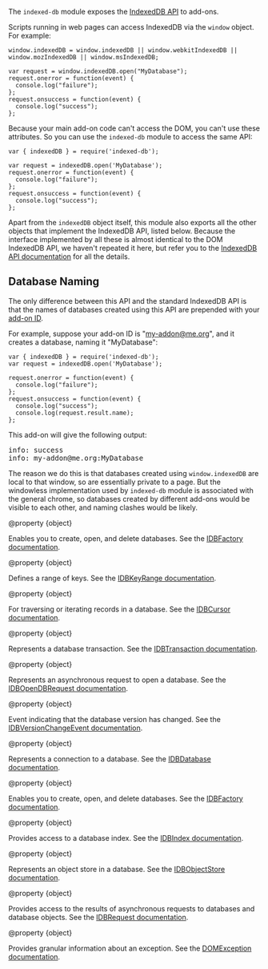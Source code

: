 <!-- This Source Code Form is subject to the terms of the Mozilla Public
   - License, v. 2.0. If a copy of the MPL was not distributed with this
   - file, You can obtain one at http://mozilla.org/MPL/2.0/. -->

The `indexed-db` module exposes the
[IndexedDB API](https://developer.mozilla.org/en-US/docs/IndexedDB)
to add-ons.

Scripts running in web pages can access IndexedDB via the `window` object.
For example:

    window.indexedDB = window.indexedDB || window.webkitIndexedDB || window.mozIndexedDB || window.msIndexedDB;

    var request = window.indexedDB.open("MyDatabase");
    request.onerror = function(event) {
      console.log("failure");
    };
    request.onsuccess = function(event) {
      console.log("success");
    };

Because your main add-on code can't access the DOM, you can't use these
attributes. So you can use the `indexed-db` module to access the
same API:

    var { indexedDB } = require('indexed-db');

    var request = indexedDB.open('MyDatabase');
    request.onerror = function(event) {
      console.log("failure");
    };
    request.onsuccess = function(event) {
      console.log("success");
    };

Apart from the `indexedDB` object itself, this module also exports all
the other objects that implement the IndexedDB API, listed below.
Because the interface implemented by all these is almost identical to the DOM
IndexedDB API, we haven't repeated it here, but refer you to the
[IndexedDB API documentation](https://developer.mozilla.org/en-US/docs/IndexedDB)
for all the details.

## Database Naming ##

The only difference between this API and the standard IndexedDB API is that
the names of databases created using this API are prepended with your
[add-on ID](dev-guide/guides/program-id.html).

For example, suppose your add-on ID is "my-addon@me.org", and it creates
a database, naming it "MyDatabase":

    var { indexedDB } = require('indexed-db');
    var request = indexedDB.open('MyDatabase');

    request.onerror = function(event) {
      console.log("failure");
    };
    request.onsuccess = function(event) {
      console.log("success");
      console.log(request.result.name);
    };

This add-on will give the following output:

<pre>
info: success
info: my-addon@me.org:MyDatabase
</pre>

The reason we do this is that databases created using `window.indexedDB` are
local to that window, so are essentially private to a page.
But the windowless implementation used by `indexed-db` module is associated
with the general chrome, so databases created by different add-ons
would be visible to each other, and naming clashes would be likely.

<api name="indexedDB">
@property {object}

Enables you to create, open, and delete databases.
See the [IDBFactory documentation](https://developer.mozilla.org/en-US/docs/IndexedDB/IDBFactory).
</api>

<api name="IDBKeyRange">
@property {object}

Defines a range of keys.
See the [IDBKeyRange documentation](https://developer.mozilla.org/en-US/docs/IndexedDB/IDBKeyRange).
</api>

<api name="IDBCursor">
@property {object}

For traversing or iterating records in a database.
See the [IDBCursor documentation](https://developer.mozilla.org/en-US/docs/IndexedDB/IDBCursor).

</api>

<api name="IDBTransaction">
@property {object}

Represents a database transaction.
See the [IDBTransaction documentation](https://developer.mozilla.org/en-US/docs/IndexedDB/IDBTransaction).
</api>

<api name="IDBOpenDBRequest">
@property {object}

Represents an asynchronous request to open a database.
See the [IDBOpenDBRequest documentation](https://developer.mozilla.org/en-US/docs/IndexedDB/IDBOpenDBRequest).
</api>

<api name="IDBVersionChangeEvent">
@property {object}

Event indicating that the database version has changed.
See the [IDBVersionChangeEvent documentation](https://developer.mozilla.org/en-US/docs/IndexedDB/IDBVersionChangeEvent).
</api>

<api name="IDBDatabase">
@property {object}

Represents a connection to a database.
See the [IDBDatabase documentation](https://developer.mozilla.org/en-US/docs/IndexedDB/IDBDatabase).
</api>

<api name="IDBFactory">
@property {object}

Enables you to create, open, and delete databases.
See the [IDBFactory documentation](https://developer.mozilla.org/en-US/docs/IndexedDB/IDBFactory).
</api>

<api name="IDBIndex">
@property {object}

Provides access to a database index.
See the [IDBIndex documentation](https://developer.mozilla.org/en-US/docs/IndexedDB/IDBIndex).
</api>

<api name="IDBObjectStore">
@property {object}

Represents an object store in a database.
See the [IDBObjectStore documentation](https://developer.mozilla.org/en-US/docs/IndexedDB/IDBObjectStore).
</api>

<api name="IDBRequest">
@property {object}

Provides access to the results of asynchronous requests to databases
and database objects.
See the [IDBRequest documentation](https://developer.mozilla.org/en-US/docs/IndexedDB/IDBRequest).
</api>

<api name="DOMException">
@property {object}

Provides granular information about an exception.
See the [DOMException documentation](https://developer.mozilla.org/en-US/docs/DOM/DOMException).
</api>
